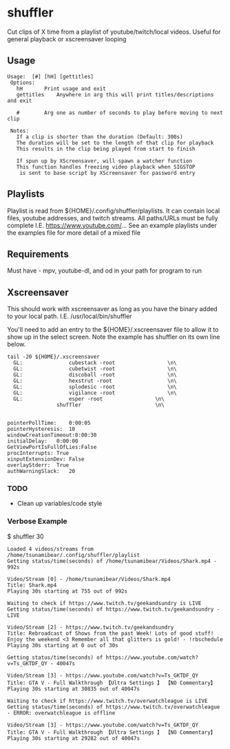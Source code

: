 # shuffler
Cut clips of X time from a playlist of youtube/twitch/local videos. Useful for general playback or xscreensaver looping

## Usage
```
Usage:  [#] [hH] [gettitles]
 Options:
   hH		Print usage and exit
   gettitles	Anywhere in arg this will print titles/descriptions and exit
 
   #		Arg one as number of seconds to play before moving to next clip

 Notes:
   If a clip is shorter than the duration (Default: 300s)
   The duration will be set to the length of that clip for playback
   This results in the clip being played from start to finish

   If spun up by XScreensaver, will spawn a watcher function
   This function handles freezing video playback when SIGSTOP
    is sent to base script by XScreensaver for password entry
```

## Playlists
Playlist is read from ${HOME}/.config/shuffler/playlists.
It can contain local files, youtube addresses, and twitch streams.
All paths/URLs must be fully complete I.E. https://www.youtube.com/...
See an example playlists under the examples file for more detail of a mixed file

## Requirements
Must have - mpv, youtube-dl, and od in your path for program to run

## Xscreensaver
This should work with xscreensaver as long as you have the binary added to your local path.
I.E. /usr/local/bin/shuffler

You'll need to add an entry to the ${HOME}/.xscreensaver file to allow it to show up in the select screen.
Note the example has shuffler on its own line below.
```
tail -20 ${HOME}/.xscreensaver 
  GL: 				cubestack -root				    \n\
  GL: 				cubetwist -root				    \n\
  GL: 				discoball -root				    \n\
  GL: 				hexstrut -root				    \n\
  GL: 				splodesic -root				    \n\
  GL: 				vigilance -root				    \n\
  GL: 				esper -root				    \n\
				shuffler					    \n\


pointerPollTime:    0:00:05
pointerHysteresis:  10
windowCreationTimeout:0:00:30
initialDelay:	0:00:00
GetViewPortIsFullOfLies:False
procInterrupts:	True
xinputExtensionDev: False
overlayStderr:	True
authWarningSlack:   20
```

### TODO 
* Clean up variables/code style

### Verbose Example
$ shuffler 30
```
Loaded 4 videos/streams from /home/tsunamibear/.config/shuffler/playlist
Getting status/time(seconds) of /home/tsunamibear/Videos/Shark.mp4 - 992s

Video/Stream [0] - /home/tsunamibear/Videos/Shark.mp4
Title: Shark.mp4
Playing 30s starting at 755 out of 992s

Waiting to check if https://www.twitch.tv/geekandsundry is LIVE
Getting status/time(seconds) of https://www.twitch.tv/geekandsundry - LIVE

Video/Stream [2] - https://www.twitch.tv/geekandsundry
Title: Rebroadcast of Shows from the past Week! Lots of good stuff! Enjoy the weekend <3 Remember all that glitters is gold! - !rbschedule
Playing 30s starting at 0 out of 30s

Getting status/time(seconds) of https://www.youtube.com/watch?v=Ts_GKTDF_QY - 40047s

Video/Stream [3] - https://www.youtube.com/watch?v=Ts_GKTDF_QY
Title: GTA V - Full Walkthrough 【Ultra Settings 】 【NO Commentary】
Playing 30s starting at 30835 out of 40047s

Waiting to check if https://www.twitch.tv/overwatchleague is LIVE
Getting status/time(seconds) of https://www.twitch.tv/overwatchleague - ERROR: overwatchleague is offline

Video/Stream [3] - https://www.youtube.com/watch?v=Ts_GKTDF_QY
Title: GTA V - Full Walkthrough 【Ultra Settings 】 【NO Commentary】
Playing 30s starting at 29282 out of 40047s
```
